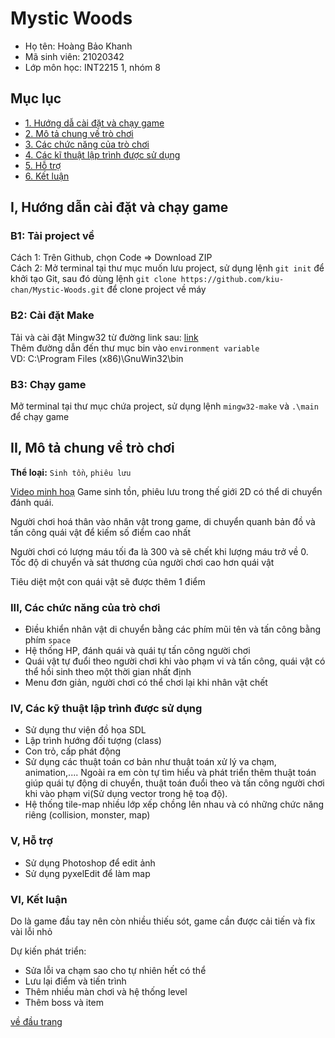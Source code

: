# Mystic Woods
<a name="ve-dau-trang"/>

* Họ tên: Hoàng Bảo Khanh
* Mã sinh viên: 21020342
* Lớp môn học: INT2215 1, nhóm 8

##  Mục lục
* [1. Hướng dẫ cài đặt và chạy game](#cai-dat)
* [2. Mô tả chung về trò chơi](#mo-ta)
* [3. Các chức năng của trò chơi](#chuc-nang)
* [4. Các kĩ thuật lập trình được sử dụng](#ki-thuat)
* [5. Hỗ trợ](#ho-tro)
* [6. Kết luận](#ket-luan)

<a name="cai-dat"/>

## I, Hướng dẫn cài đặt và chạy game
  ### B1: Tải project về
  Cách 1: Trên Github, chọn Code => Download ZIP  
  Cách 2: Mở terminal tại thư mục muốn lưu project, sử dụng lệnh `git init` để khởi tạo Git, sau đó dùng lệnh `git clone https://github.com/kiu-chan/Mystic-Woods.git` để clone project về máy  
  ### B2: Cài đặt Make
  Tải và cài đặt Mingw32 từ đường link sau: [link](https://drive.google.com/drive/folders/1CgQUSdYFO1bWSrRLxRyvqQ8womtRUbri?usp=sharing)  
  Thêm đường dẫn đến thư mục bin vào `environment variable`  
  VD: C:\Program Files (x86)\GnuWin32\bin 
  ### B3: Chạy game
  Mở terminal tại thư mục chứa project, sử dụng lệnh `mingw32-make` và `.\main` để chạy game
  
 <a name="mo-ta"/>

## II, Mô tả chung về trò chơi
  **Thể loại:** `Sinh tồn`, `phiêu lưu`
  
  [Video minh hoạ](https://youtu.be/tB6vfdWeKW8)
  Game sinh tồn, phiêu lưu trong thế giới 2D có thể di chuyển đánh quái.

  Người chơi hoá thân vào nhân vật trong game, di chuyển quanh bản đồ và tấn công quái vật để kiếm số điểm cao nhất

  Người chơi có lượng máu tối đa là 300 và sẽ chết khi lượng máu trở về 0. Tốc độ di chuyển và sát thương của người chơi cao hơn quái vật

  Tiêu diệt một con quái vật sẽ được thêm 1 điểm
  

<a name = "chuc-nang"/>

### III, Các chức năng của trò chơi
  - Điều khiển nhân vật di chuyển bằng các phím mũi tên và tấn công bằng phím `space`
  - Hệ thống HP, đánh quái và quái tự tấn công người chơi
  - Quái vật tự đuổi theo người chơi khi vào phạm vi và tấn công, quái vật có thể hồi sinh theo một thời gian nhất định
  - Menu đơn giản, người chơi có thể chơi lại khi nhân vật chết
    
<a name = "ki-thuat"/>

### IV, Các kỹ thuật lập trình được sử dụng
  - Sử dụng thư viện đồ họa SDL
  - Lập trình hướng đối tượng (class)
  - Con trỏ, cấp phát động
  - Sử dụng các thuật toán cơ bản như thuật toán xử lý va chạm, animation,.... Ngoài ra em còn tự tìm hiểu và phát triển thêm thuật toán giúp quái tự động di chuyển, thuật toán đuổi theo và tấn công người chơi khi vào phạm vi(Sử dụng vector trong hệ toạ độ).
  - Hệ thống tile-map nhiều lớp xếp chồng lên nhau và có những chức năng riêng (collision, monster, map)

<a name = "ho-tro"/>

### V, Hỗ trợ
- Sử dụng Photoshop để edit ảnh
- Sử dụng pyxelEdit để làm map

<a name = "ket-luan"/>

### VI, Kết luận
  Do là game đầu tay nên còn nhiều thiếu sót, game cần được cải tiến và fix vài lỗi nhỏ
  
  Dự kiến phát triển:
  - Sửa lỗi va chạm sao cho tự nhiên hết có thể
  - Lưu lại điểm và tiến trình
  - Thêm nhiều màn chơi và hệ thống level
  - Thêm boss và item
 
[về đầu trang](#ve-dau-trang)
